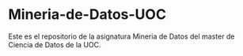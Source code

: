 # Mineria-de-Datos-UOC
Este es el repositorio de la asignatura Mineria de Datos del master de Ciencia de Datos de la UOC.
